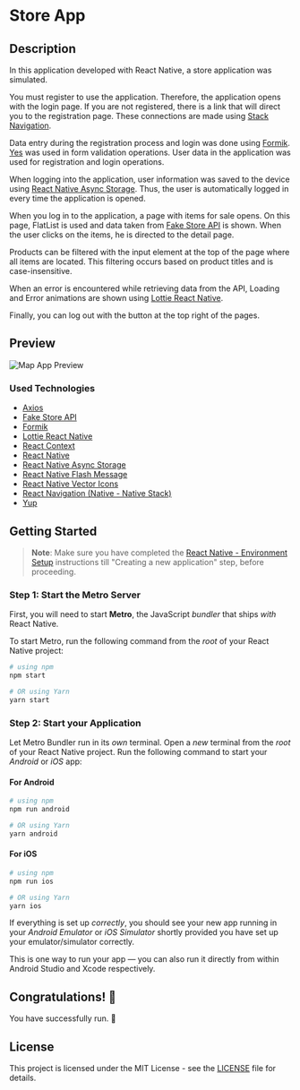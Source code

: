 # Store App

## Description

In this application developed with React Native, a store application was simulated.

You must register to use the application. Therefore, the application opens with the login page. If you are not registered, there is a link that will direct you to the registration page. These connections are made using [Stack Navigation](https://reactnavigation.org/).

Data entry during the registration process and login was done using [Formik](https://www.npmjs.com/package/formik). [Yes](https://www.npmjs.com/package/yup) was used in form validation operations. User data in the application was used for registration and login operations.

When logging into the application, user information was saved to the device using [React Native Async Storage](https://www.npmjs.com/package/@react-native-async-storage/async-storage). Thus, the user is automatically logged in every time the application is opened.

When you log in to the application, a page with items for sale opens. On this page, FlatList is used and data taken from [Fake Store API](https://fakestoreapi.com) is shown. When the user clicks on the items, he is directed to the detail page.

Products can be filtered with the input element at the top of the page where all items are located. This filtering occurs based on product titles and is case-insensitive.

When an error is encountered while retrieving data from the API, Loading and Error animations are shown using [Lottie React Native](https://www.npmjs.com/package/lottie-react-native).

Finally, you can log out with the button at the top right of the pages.

## Preview

![Map App Preview](./src/assets/ios.gif)

### Used Technologies

- [Axios](https://www.npmjs.com/package/axios)
- [Fake Store API](https://fakestoreapi.com)
- [Formik](https://www.npmjs.com/package/formik)
- [Lottie React Native](https://www.npmjs.com/package/lottie-react-native)
- [React Context](https://react.dev/learn/passing-data-deeply-with-context)
- [React Native](https://reactnative.dev/)
- [React Native Async Storage](https://www.npmjs.com/package/@react-native-async-storage/async-storage)
- [React Native Flash Message](https://www.npmjs.com/package/react-native-flash-message)
- [React Native Vector Icons](https://www.npmjs.com/package/react-native-vector-icons)
- [React Navigation (Native - Native Stack)](https://reactnavigation.org/)
- [Yup](https://www.npmjs.com/package/yup)

## Getting Started

> **Note**: Make sure you have completed the [React Native - Environment Setup](https://reactnative.dev/docs/environment-setup) instructions till "Creating a new application" step, before proceeding.

### Step 1: Start the Metro Server

First, you will need to start **Metro**, the JavaScript _bundler_ that ships _with_ React Native.

To start Metro, run the following command from the _root_ of your React Native project:

```bash
# using npm
npm start

# OR using Yarn
yarn start
```

### Step 2: Start your Application

Let Metro Bundler run in its _own_ terminal. Open a _new_ terminal from the _root_ of your React Native project. Run the following command to start your _Android_ or _iOS_ app:

#### For Android

```bash
# using npm
npm run android

# OR using Yarn
yarn android
```

#### For iOS

```bash
# using npm
npm run ios

# OR using Yarn
yarn ios
```

If everything is set up _correctly_, you should see your new app running in your _Android Emulator_ or _iOS Simulator_ shortly provided you have set up your emulator/simulator correctly.

This is one way to run your app — you can also run it directly from within Android Studio and Xcode respectively.

## Congratulations! :tada:

You have successfully run. :partying_face:

## License

This project is licensed under the MIT License - see the [LICENSE](LICENSE) file for details.
